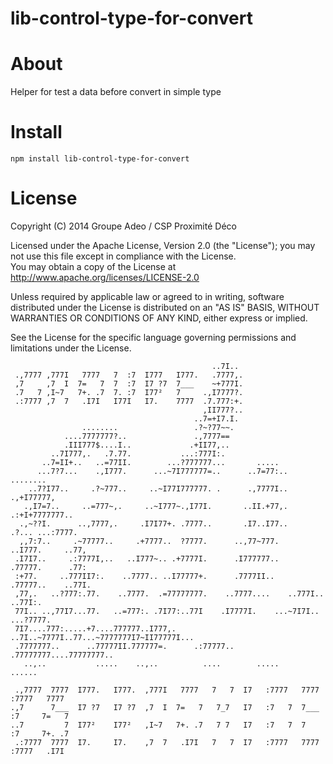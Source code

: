 lib-control-type-for-convert
============================


__About__
===========

Helper for test a data before convert in simple type


__Install__
===========
```
npm install lib-control-type-for-convert
```

__License__
===========

Copyright (C) 2014 Groupe Adeo / CSP Proximité Déco

Licensed under the Apache License, Version 2.0 (the "License"); you may not use this file except in compliance with the License.   
You may obtain a copy of the License at http://www.apache.org/licenses/LICENSE-2.0 

Unless required by applicable law or agreed to in writing, software distributed under the License is distributed on an "AS IS" BASIS, WITHOUT WARRANTIES OR CONDITIONS OF ANY KIND, either express or implied.

See the License for the specific language governing permissions and limitations under the License.

```
                                             ..7I..                                 
 .,7777 ,777I   7777   7  :7  I777   I777.   .7777,.                                
 ,7     ,7  I  7=   7  7  :7  I7 ?7  7___    ~+777I.                                
 .7   7 ,I~7   7+. .7  7. :7  I77²   7     .,I7777?.                                
 .:7777 ,7  7   .I7I   I77I   I7.    7777  .7.777:+.                                
                                           ,II777?..                                
                                         ..7=+I7.I.                                 
                ........                 .?~?77~~.                                  
            ....7777777?..               .,7777==                                   
            .III777$....I..             .+II77,..                                   
         ..7I777,.   .7.77.           ...:777I:.                                    
       ..7=II+..   ..=77II.        ...?777777...       .....                        
      ...7?7...    .,I777.      ...~7I777777=..      ..7=77:..       ........       
    ..7?I77..     .?~777..     ..~I77I777777. .      .,7777I..      .,+I77777,      
   .,I7=7..     ..=777~,.     ..~I777~.,I77I.       ..II.+77,.     .:+I+7777777..   
  .,~??I.      ..,7777,.     .I7I77+. .7777..       .I7..I77..    .?... ...:7777.   
  ,,7:7..     .~77777..     .+7777..  ?7777.      ..,77~777.    ..I777.     ..77,   
 .I7I7..     .:7777I,..   ..I777~.. .+7777I.      .I777777..    .77777.      .77:   
 :+77.     ..777II7:.    ..7777.. ..I77777+.      .7777II..    .77777..    ..77I.   
 ,77,.   ..?777:.77.    ..7777.  .=77777777.    ..7777....    ..777I..    ..77I:.   
 77I.. ..,77I7...77.   ..=777:. .7I77:..77I    .I7777I.    ...~7I7I.. ...?7777.     
 7I7....777:.....+7....777777..I777,.  ..7I..~7777I..77...~7777777I7~II77777I...    
 .7777777..      ..77777II.777777=.      .:77777..   .77777777....77777777..        
   ..,..           .....    ..,..          ....        .....       ......           
                                                                                    
 .,7777  7777  I777.   I777.  ,777I   7777   7   7  I7   :7777   7777  :7777   7777 
.,7      7___  I7 ?7   I7 ?7  ,7  I  7=   7   7_7   I7   :7   7  7___  :7     7=   7
..7         7  I77²    I77²   ,I~7   7+. .7   7 7   I7   :7   7  7     :7     7+. .7
 .:7777  7777  I7.     I7.    ,7  7   .I7I   7   7  I7   :7777   7777  :7777   .I7I 
```
